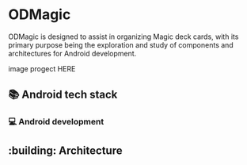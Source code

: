 # ODMagic
ODMagic is designed to assist in organizing Magic deck cards, with its primary purpose being the exploration and study of components and architectures for Android development.

image progect HERE 

## 📚 Android tech stack

### :computer: Android development

## :building:  Architecture
